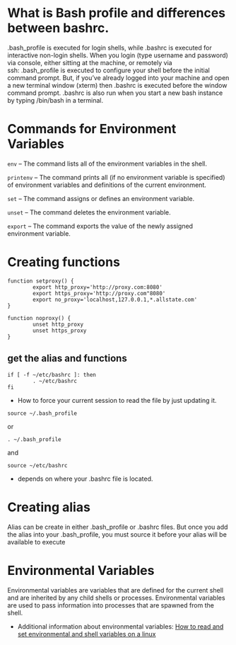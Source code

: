 
# What is Bash profile and differences between bashrc.
.bash_profile is executed for login shells, while .bashrc is executed for interactive non-login shells.
When you login (type username and password) via console, either sitting at the machine, or remotely via ssh: .bash_profile is executed to configure your shell before the initial command prompt.
But, if you’ve already logged into your machine and open a new terminal window (xterm) then .bashrc is executed before the window command prompt. .bashrc is also run when you start a new bash instance by typing /bin/bash in a terminal.

# Commands for Environment Variables

`env`  – The command lists all of the environment variables in the shell.

`printenv` – The command prints all (if no environment variable is specified) of environment variables and definitions of the current environment.

`set` – The command assigns or defines an environment variable.

`unset` – The command deletes the environment variable.

`export` – The command exports the value of the newly assigned environment variable.

# Creating functions

```
function setproxy() {
        export http_proxy='http://proxy.com:8080'
        export https_proxy='http://proxy.com"8080'
        export no_proxy='localhost,127.0.0.1,*.allstate.com'
}
```
```
function noproxy() {
        unset http_proxy
        unset https_proxy
}
```

## get the alias and functions
```
if [ -f ~/etc/bashrc ]: then
        . ~/etc/bashrc
fi
```
- How to force your current session to read the file by just updating it.
```
source ~/.bash_profile  
```
or

```
. ~/.bash_profile
```
and

```
source ~/etc/bashrc

```

- depends on where your .bashrc file is located.

# Creating alias

 Alias can be create in either .bash_profile or .bashrc files. But once you add the alias into your .bash_profile, you must source it before your alias will be available to execute  

# Environmental Variables

Environmental variables are variables that are defined for the current shell and are inherited by any child shells or processes. Environmental variables are used to pass information into processes that are spawned from the shell.

- Additional information about environmental variables: [How to read and set environmental and shell variables on a linux](https://www.digitalocean.com/community/tutorials/how-to-read-and-set-environmental-and-shell-variables-on-a-linux-vps)
